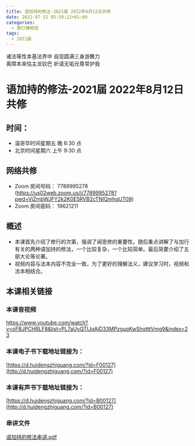 ```yaml
---
title: 语加持的修法-2021届 2022年8月12日共修
date: 2022-07-31 05:59:22+01:00
categories:
  - 慧灯禅修班
tags:
  - 2021届
---
```

<!--StartFragment-->

诸法等性本基法界中 自现圆满三身游舞力\
离障本来怙主龙钦巴 祈请无垢光尊常护我

# 语加持的修法-2021届 2022年8月12日共修

## 时间：

* 温哥华时间星期五 晚 6:30 点
* 北京时间星期六 上午 9:30 点

## 网络共修

* Zoom 房间号码： 7789995278 (<https://us02web.zoom.us/j/7789995278?pwd=VjZmbWJFY2k2K0E5RVB2cTNIQmhqUT09>)
* Zoom 房间密码： 19621211

## 概述

* 本课首先介绍了修行的次第，强调了闻思修的重要性。随后重点讲解了与加行有关的两种语加持的修法，一个比较复杂，一个比较简单。最后简要介绍了五部大论等论著。
* 视频内容与法本内容不完全一致，为了更好的理解法义，建议学习时，视频和法本相结合。

## 本课相关链接

### 本课音视频

<https://www.youtube.com/watch?v=oFBJPCHRLF8&list=PL7aUyQTIJqAjD33MPzguoKwShqtttVmg9&index=23>

### 本课电子书下载地址链接为：

[https://d.huidengzhiguang.com/?id=F00127](http://d.huidengzhiguang.com/?id=F00127)

### 本课有声书下载地址链接为：

[https://d.huidengzhiguang.com/?id=B00127](http://d.huidengzhiguang.com/?id=B00127)

### 串讲文件

[语加持的修法串讲.pdf](http://huidengchanxiu.net/hdv/f/up/%E8%AF%AD%E5%8A%A0%E6%8C%81%E7%9A%84%E4%BF%AE%E6%B3%95%E4%B8%B2%E8%AE%B2.pdf)